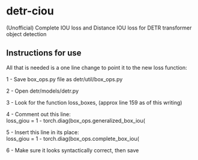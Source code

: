 # detr-ciou
(Unofficial) Complete IOU loss and Distance IOU loss for DETR transformer object detection


## Instructions for use
All that is needed is a one line change to point it to the new loss function:

1 - Save box_ops.py file as detr/util/box_ops.py

2 - Open detr/models/detr.py

3 - Look for the function loss_boxes, (approx line 159 as of this writing)

4 - Comment out this line: </br>    loss_giou = 1 - torch.diag(box_ops.generalized_box_iou(

5 - Insert this line in its place: </br> loss_giou = 1 - torch.diag(box_ops.complete_box_iou(

6 - Make sure it looks syntactically correct, then save
